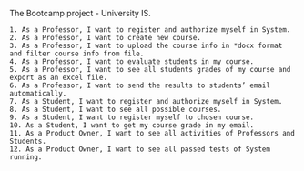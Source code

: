The Bootcamp project - University IS.

    1. As a Professor, I want to register and authorize myself in System.  
    2. As a Professor, I want to create new course.    
    3. As a Professor, I want to upload the course info in *docx format and filter course info from file.  
    4. As a Professor, I want to evaluate students in my course.   
    5. As a Professor, I want to see all students grades of my course and export as an excel file. 
    6. As a Professor, I want to send the results to students’ email automatically.    
    7. As a Student, I want to register and authorize myself in System.    
    8. As a Student, I want to see all possible courses.   
    9. As a Student, I want to register myself to chosen course.   
    10. As a Student, I want to get my course grade in my email.    
    11. As a Product Owner, I want to see all activities of Professors and Students.    
    12. As a Product Owner, I want to see all passed tests of System running.
